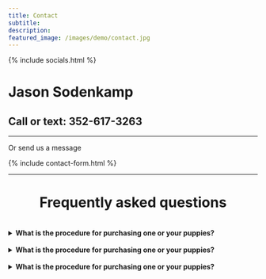 ```yaml
---
title: Contact
subtitle: 
description: 
featured_image: /images/demo/contact.jpg
---
```


{% include socials.html %}
<h1>Jason Sodenkamp</h1>
<h2>Call or text: 352-617-3263</h2>

---

<p>Or send us a message</p>
{% include contact-form.html %}

---
	
<h1 style="text-align: center;">Frequently asked questions</h1>
<br>
<div>

	
<div>
	<details>
		<summary>
			<strong>
				What is the procedure for purchasing one or your puppies? 
			</strong>
		</summary>
		<p>
			Filling out our application would be the first step to
			purchasing a puppy. We place our puppies on a first come
			basis and all puppies under 8 weeks require a
			non-refundable deposit.
		</p>
	</details>
</div>
<br>

<div>
	<details>
		<summary>
			<strong>
				What is the procedure for purchasing one or your puppies? 
			</strong>
		</summary>
		<p>
			Filling out our application would be the first step to
			purchasing a puppy. We place our puppies on a first come
			basis and all puppies under 8 weeks require a
			non-refundable deposit.
		</p>
	</details>
</div>
<br>

<div>
	<details>
		<summary>
			<strong>
				What is the procedure for purchasing one or your puppies? 
			</strong>
		</summary>
		<p>
			Filling out our application would be the first step to
			purchasing a puppy. We place our puppies on a first come
			basis and all puppies under 8 weeks require a
			non-refundable deposit.
		</p>
	</details>
</div>
<br>

</div>
